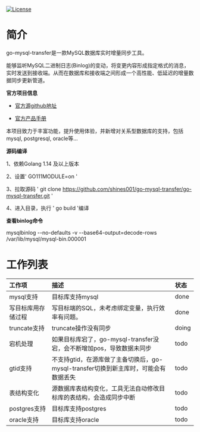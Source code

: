 [![License](https://img.shields.io/badge/license-Apache%202-4EB1BA.svg)](https://www.apache.org/licenses/LICENSE-2.0.html)

# 简介

go-mysql-transfer是一款MySQL数据库实时增量同步工具。

能够监听MySQL二进制日志(Binlog)的变动，将变更内容形成指定格式的消息，实时发送到接收端。从而在数据库和接收端之间形成一个高性能、低延迟的增量数据同步更新管道。

**官方项目信息**

* [官方源github地址](https://github.com/wj596/go-mysql-transfer)


* [官方产品手册](https://www.kancloud.cn/wj596/go-mysql-transfer/2064425)

 本项目致力于丰富功能，提升使用体验，并新增对关系型数据库的支持，包括mysql, postgresql, oracle等...


**源码编译**

1、依赖Golang 1.14 及以上版本

2、设置' GO111MODULE=on '

3、拉取源码 ' git clone https://github.com/shines001/go-mysql-transfer/go-mysql-transfer.git '

4、进入目录，执行 ' go build '编译

**查看binlog命令**

mysqlbinlog  --no-defaults   -v --base64-output=decode-rows /var/lib/mysql/mysql-bin.000001


# 工作列表

| 工作项 |  描述   |  状态 |
| :------ | :------ | :------ |
| mysql支持| 目标库支持mysql|done|
| 写目标库用存储过程|写目标端的SQL，未考虑绑定变量，执行效率有问题。|done|
| truncate支持 |truncate操作没有同步  |doing|
| 宕机处理 |  如果目标库宕了，go-mysql-transfer没宕，会不断增加pos，导致数据未同步 |todo|
| gtid支持  |不支持gtid，在源库做了主备切换后，go-mysql-transfer切换到新主库时，可能会有数据丢失|todo| 
| 表结构变化| 源数据库表结构变化，工具无法自动修改目标库的表结构，会造成同步中断|todo|
| postgres支持 | 目标库支持postgres | todo|
| oracle支持 | 目标库支持oracle| todo|




